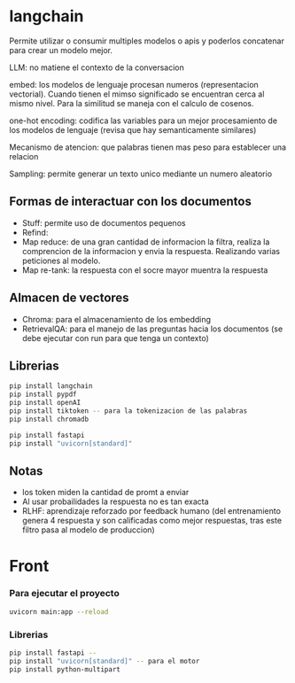 # langchain

Permite utilizar o consumir multiples modelos o apis y poderlos concatenar para crear un modelo mejor. 

LLM: no matiene el contexto de la conversacion

embed: los modelos de lenguaje procesan numeros (representacion vectorial). Cuando tienen el mimso significado se encuentran cerca al mismo nivel. Para la similitud se maneja con el calculo de cosenos. 

one-hot encoding: codifica las variables para un  mejor procesamiento de los modelos de lenguaje (revisa que hay semanticamente similares)

Mecanismo de atencion: que palabras tienen mas peso para establecer una relacion 

Sampling: permite generar un texto unico mediante un numero aleatorio 


## Formas de interactuar con los documentos 
* Stuff: permite uso de documentos pequenos 
* Refind: 
* Map reduce: de una gran cantidad de informacion la filtra, realiza la comprencion de la informacion y envia la respuesta. Realizando varias peticiones al modelo.
* Map re-tank: la respuesta con el socre mayor muentra la respuesta  

## Almacen de vectores 
* Chroma: para el almacenamiento de los embedding 
* RetrievalQA: para el manejo de las preguntas hacia los documentos (se debe ejecutar con run para que tenga un contexto)



## Librerias 
```sh 
pip install langchain
pip install pypdf
pip install openAI
pip install tiktoken -- para la tokenizacion de las palabras 
pip install chromadb

pip install fastapi
pip install "uvicorn[standard]"
```

## Notas
* los token miden la cantidad de promt a enviar 
* Al usar probailidades la respuesta no es tan exacta 
* RLHF: aprendizaje reforzado por feedback humano (del entrenamiento genera 4 respuesta y son calificadas como mejor respuestas, tras este filtro pasa al modelo de produccion)


# Front 

### Para ejecutar el proyecto 
```sh
uvicorn main:app --reload
```

### Librerias 
```sh
pip install fastapi -- 
pip install "uvicorn[standard]" -- para el motor 
pip install python-multipart
```


